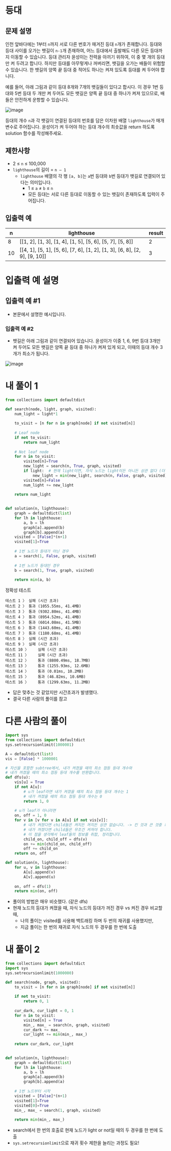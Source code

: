 # 등대
## 문제 설명
인천 앞바다에는 1부터 `n`까지 서로 다른 번호가 매겨진 등대 `n`개가 존재합니다. 등대와 등대 사이를 오가는 뱃길이 `n-1`개 존재하여, 어느 등대에서 출발해도 다른 모든 등대까지 이동할 수 있습니다. 등대 관리자 윤성이는 전력을 아끼기 위하여, 이 중 몇 개의 등대만 켜 두려고 합니다. 하지만 등대를 아무렇게나 꺼버리면, 뱃길을 오가는 배들이 위험할 수 있습니다. 한 뱃길의 양쪽 끝 등대 중 적어도 하나는 켜져 있도록 등대를 켜 두어야 합니다.

예를 들어, 아래 그림과 같이 등대 8개와 7개의 뱃길들이 있다고 합시다. 이 경우 1번 등대와 5번 등대 두 개만 켜 두어도 모든 뱃길은 양쪽 끝 등대 중 하나가 켜져 있으므로, 배들은 안전하게 운항할 수 있습니다.

![image](https://github.com/user-attachments/assets/04d5715b-08b9-43b2-8fd0-939bedff1883)

등대의 개수 `n`과 각 뱃길이 연결된 등대의 번호를 담은 이차원 배열 `lighthouse`가 매개변수로 주어집니다. 윤성이가 켜 두어야 하는 등대 개수의 최솟값을 return 하도록 solution 함수를 작성해주세요.

## 제한사항
- 2 ≤ `n` ≤ 100,000
- `lighthouse`의 길이 = `n – 1`
  - `lighthouse` 배열의 각 행 `[a, b]`는 `a`번 등대와 `b`번 등대가 뱃길로 연결되어 있다는 의미입니다.
    - 1 ≤ `a` ≠ `b` ≤ `n`
    - 모든 등대는 서로 다른 등대로 이동할 수 있는 뱃길이 존재하도록 입력이 주어집니다.

## 입출력 예
|n|lighthouse|result|
|-|-|-|
|8|[[1, 2], [1, 3], [1, 4], [1, 5], [5, 6], [5, 7], [5, 8]]|2|
|10|[[4, 1], [5, 1], [5, 6], [7, 6], [1, 2], [1, 3], [6, 8], [2, 9], [9, 10]]|3|

# 입출력 예 설명
## 입출력 예 #1

- 본문에서 설명한 예시입니다.

### 입출력 예 #2

- 뱃길은 아래 그림과 같이 연결되어 있습니다. 윤성이가 이중 1, 6, 9번 등대 3개만 켜 두어도 모든 뱃길은 양쪽 끝 등대 중 하나가 켜져 있게 되고, 이때의 등대 개수 3개가 최소가 됩니다.

![image](https://github.com/user-attachments/assets/3e7bc74b-b01e-41a0-935e-a429ebcd96f1)

# 내 풀이 1
```python
from collections import defaultdict

def search(node, light, graph, visited):
    num_light = light*1
    
    to_visit = [n for n in graph[node] if not visited[n]]
    
    # Leaf node
    if not to_visit:
        return num_light
    
    # Not leaf node
    for n in to_visit:
        visited[n]=True
        new_light = search(n, True, graph, visited)
        if light:  # 현재 light이면, 자식 노드는 light이든 아니든 상관 없다 (더 적은 light 개수로)
            new_light = min(new_light, search(n, False, graph, visited))
        visited[n]=False
        num_light += new_light
        
    return num_light
        

def solution(n, lighthouse):
    graph = defaultdict(list)
    for lh in lighthouse:
        a, b = lh
        graph[a].append(b)
        graph[b].append(a)
    visited = [False]*(n+1)
    visited[1]=True
    
    # 1번 노드가 등대가 아닌 경우
    a = search(1, False, graph, visited)
    
    # 1번 노드가 등대인 경우
    b = search(1, True, graph, visited)
    
    return min(a, b)
```
정확성  테스트
```
테스트 1 〉	실패 (시간 초과)
테스트 2 〉	통과 (1055.55ms, 41.4MB)
테스트 3 〉	통과 (9302.80ms, 41.4MB)
테스트 4 〉	통과 (8954.52ms, 41.4MB)
테스트 5 〉	통과 (6014.08ms, 41.5MB)
테스트 6 〉	통과 (1443.60ms, 41.4MB)
테스트 7 〉	통과 (1180.68ms, 41.4MB)
테스트 8 〉	실패 (시간 초과)
테스트 9 〉	실패 (시간 초과)
테스트 10 〉	실패 (시간 초과)
테스트 11 〉	실패 (시간 초과)
테스트 12 〉	통과 (8800.49ms, 18.7MB)
테스트 13 〉	통과 (1255.93ms, 12.6MB)
테스트 14 〉	통과 (0.01ms, 10.2MB)
테스트 15 〉	통과 (46.82ms, 10.6MB)
테스트 16 〉	통과 (1299.63ms, 11.2MB)
```
- 답은 맞추는 것 같았지만 시간초과가 발생했다.
- 결국 다른 사람의 풀이를 참고

# 다른 사람의 풀이
```python
import sys
from collections import defaultdict
sys.setrecursionlimit(1000001)

A = defaultdict(list)
vis = [False] * 1000001

# 자신을 포함한 subtree에서, 내가 켜졌을 때의 최소 점등 등대 개수와
# 내가 꺼졌을 때의 최소 점등 등대 개수를 반환합니다.
def dfs(u):
    vis[u] = True
    if not A[u]:
        # u가 leaf라면 내가 켜졌을 떄의 최소 점등 등대 개수는 1
        # 내가 꺼졌을 때의 최소 점등 등대 개수는 0
        return 1, 0
    
    # u가 leaf가 아니라면
    on, off = 1, 0
    for v in [v for v in A[u] if not vis[v]]:
        # 내가 켜졌다면 child들은 켜지든 꺼지든 상관 없습니다. -> 킨 것과 끈 것중 최소값을 취함
        # 내가 꺼졌다면 child들은 무조건 켜져야 합니다.
        # 이 점을 생각해서 leaf들의 정보를 취합, 정리합니다.
        child_on, child_off = dfs(v)
        on += min(child_on, child_off)
        off += child_on
    return on, off

def solution(n, lighthouse):
    for u, v in lighthouse:
        A[u].append(v)
        A[v].append(u)
        
    on, off = dfs(1)
    return min(on, off)
```
- 풀이의 방법은 매우 비슷했다. (같은 dfs)
- 현재 노드의 등대가 켜졌을 때, 자식 노드의 등대가 꺼진 경우 vs 켜진 경우 비교할 때,
  - 나의 풀이는 visited를 사용해 백트래킹 하며 두 번의 재귀를 사용했지만,
  - 지금 풀이는 한 번의 재귀로 자식 노드의 두 경우를 한 번에 도출

# 내 풀이 2
```python
from collections import defaultdict
import sys
sys.setrecursionlimit(1000000)

def search(node, graph, visited):
    to_visit = [n for n in graph[node] if not visited[n]]
    
    if not to_visit:
        return 0, 1
    
    cur_dark, cur_light = 0, 1
    for n in to_visit:
        visited[n] = True
        min_, max_ = search(n, graph, visited)
        cur_dark += max_
        cur_light += min(min_, max_)
        
    return cur_dark, cur_light
        

def solution(n, lighthouse):
    graph = defaultdict(list)
    for lh in lighthouse:
        a, b = lh
        graph[a].append(b)
        graph[b].append(a)
    
    # 1번 노드부터 시작
    visited = [False]*(n+1)
    visited[1]=True
    visited[0]=True
    min_, max_ = search(1, graph, visited)
    
    return min(min_, max_)
```
- search에서 한 번의 호출로 현재 노드가 light or not일 때의 두 경우를 한 번에 도출
- `sys.setrecursionlimit`으로 재귀 횟수 제한을 늘리는 과정도 필요!
